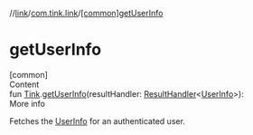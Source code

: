//[link](../index.md)/[com.tink.link](index.md)/[[common]getUserInfo]([common]get-user-info.md)



# getUserInfo  
[common]  
Content  
fun [Tink](../com.tink.core/[common]-tink/index.md).[getUserInfo]([common]get-user-info.md)(resultHandler: [ResultHandler](../com.tink.service.handler/[common]-result-handler/index.md)<[UserInfo](../com.tink.model.user/[common]-user-info/index.md)>): <ERROR CLASS>  
More info  


Fetches the [UserInfo](../com.tink.model.user/[common]-user-info/index.md) for an authenticated user.

  



